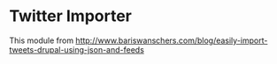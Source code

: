 # Twitter Importer

This module from http://www.bariswanschers.com/blog/easily-import-tweets-drupal-using-json-and-feeds